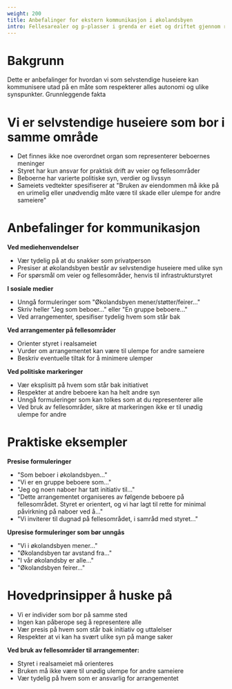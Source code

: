 ```yaml
---
weight: 200
title: Anbefalinger for ekstern kommunikasjon i økolandsbyen
intro: Fellesarealer og p-plasser i grenda er eiet og driftet gjennom realsameiet Huldra Økogrend Fellesareal, eller HØF.
---
```


# Bakgrunn

Dette er anbefalinger for hvordan vi som selvstendige huseiere kan kommunisere utad på en måte som respekterer alles autonomi og ulike synspunkter.
Grunnleggende fakta

# Vi er selvstendige huseiere som bor i samme område

- Det finnes ikke noe overordnet organ som representerer beboernes meninger
- Styret har kun ansvar for praktisk drift av veier og fellesområder
- Beboerne har varierte politiske syn, verdier og livssyn
- Sameiets vedtekter spesifiserer at "Bruken av eiendommen må ikke på en urimelig eller unødvendig måte være til skade eller ulempe for andre sameiere"

# Anbefalinger for kommunikasjon

**Ved mediehenvendelser**

- Vær tydelig på at du snakker som privatperson
- Presiser at økolandsbyen består av selvstendige huseiere med ulike syn
- For spørsmål om veier og fellesområder, henvis til infrastrukturstyret

**I sosiale medier**

- Unngå formuleringer som "Økolandsbyen mener/støtter/feirer..."
- Skriv heller "Jeg som beboer..." eller "En gruppe beboere..."
- Ved arrangementer, spesifiser tydelig hvem som står bak

**Ved arrangementer på fellesområder**

- Orienter styret i realsameiet
- Vurder om arrangementet kan være til ulempe for andre sameiere
- Beskriv eventuelle tiltak for å minimere ulemper

**Ved politiske markeringer**

- Vær eksplisitt på hvem som står bak initiativet
- Respekter at andre beboere kan ha helt andre syn
- Unngå formuleringer som kan tolkes som at du representerer alle
- Ved bruk av fellesområder, sikre at markeringen ikke er til unødig ulempe for andre

# Praktiske eksempler

**Presise formuleringer**

- "Som beboer i økolandsbyen..."
- "Vi er en gruppe beboere som..."
- "Jeg og noen naboer har tatt initiativ til..."
- "Dette arrangementet organiseres av følgende beboere på fellesområdet. Styret er orientert, og vi har lagt til rette for minimal påvirkning på naboer ved å..."
- "Vi inviterer til dugnad på fellesområdet, i samråd med styret..."

**Upresise formuleringer som bør unngås**

- "Vi i økolandsbyen mener..."
- "Økolandsbyen tar avstand fra..."
- "I vår økolandsby er alle..."
- "Økolandsbyen feirer..."

# Hovedprinsipper å huske på

- Vi er individer som bor på samme sted
- Ingen kan påberope seg å representere alle
- Vær presis på hvem som står bak initiativ og uttalelser
- Respekter at vi kan ha svært ulike syn på mange saker
  
**Ved bruk av fellesområder til arrangementer:**

- Styret i realsameiet må orienteres
- Bruken må ikke være til unødig ulempe for andre sameiere
- Vær tydelig på hvem som er ansvarlig for arrangementet
